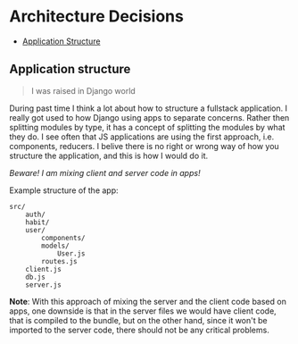 # Architecture Decisions

- [Application Structure](#application-structure)

## Application structure

> I was raised in Django world

During past time I think a lot about how to structure
a fullstack application.
I really got used to how Django using apps to separate concerns.
Rather then splitting modules by type, it
has a concept of splitting the modules by what they do.
I see often that JS applications are using the first
approach, i.e. components, reducers. I belive there is
no right or wrong way of how you structure the
application, and this is how I would do it.

_Beware! I am mixing client and server code in apps!_

Example structure of the app:

```
src/
    auth/
    habit/
    user/
        components/
        models/
            User.js
        routes.js
    client.js
    db.js
    server.js
```

**Note**: With this approach of mixing the server and
the client code based on apps, one downside is that
in the server files we would have client code, that is
compiled to the bundle, but on the other hand, since
it won't be imported to the server code, there should
not be any critical problems.
